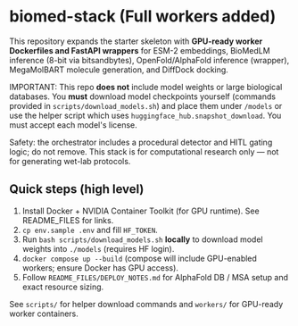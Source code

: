 # biomed-stack (Full workers added)

This repository expands the starter skeleton with **GPU-ready worker Dockerfiles and FastAPI wrappers**
for ESM-2 embeddings, BioMedLM inference (8-bit via bitsandbytes), OpenFold/AlphaFold inference (wrapper),
MegaMolBART molecule generation, and DiffDock docking.

IMPORTANT: This repo **does not** include model weights or large biological databases. You **must** download
model checkpoints yourself (commands provided in `scripts/download_models.sh`) and place them under `/models` or
use the helper script which uses `huggingface_hub.snapshot_download`. You must accept each model's license.

Safety: the orchestrator includes a procedural detector and HITL gating logic; do not remove. This stack is for
computational research only — not for generating wet-lab protocols.

## Quick steps (high level)
1. Install Docker + NVIDIA Container Toolkit (for GPU runtime). See README_FILES for links.
2. `cp env.sample .env` and fill `HF_TOKEN`.
3. Run `bash scripts/download_models.sh` **locally** to download model weights into `./models` (requires HF login).
4. `docker compose up --build` (compose will include GPU-enabled workers; ensure Docker has GPU access).
5. Follow `README_FILES/DEPLOY_NOTES.md` for AlphaFold DB / MSA setup and exact resource sizing.

See `scripts/` for helper download commands and `workers/` for GPU-ready worker containers.
